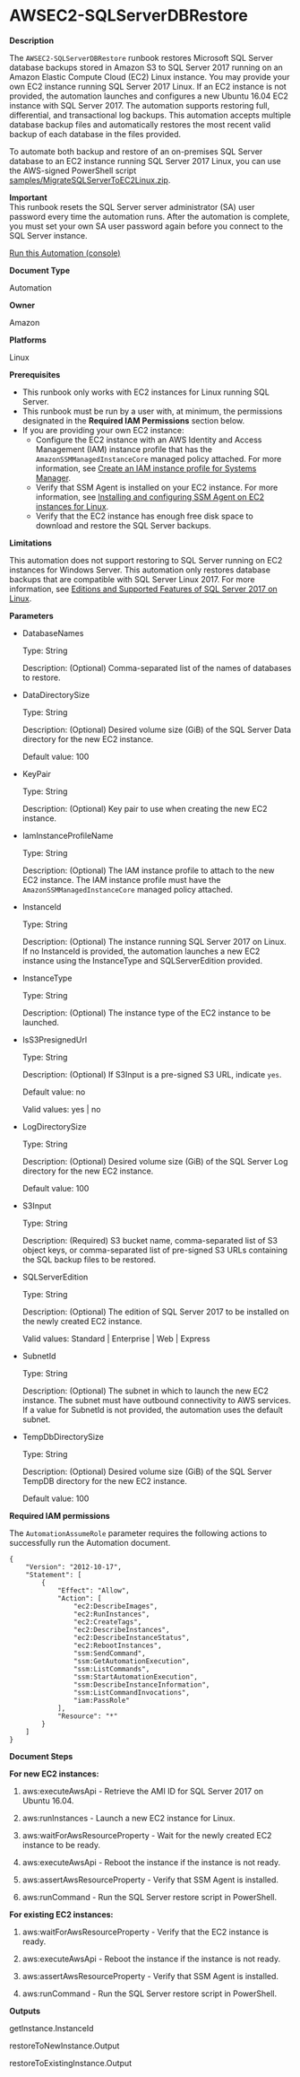 # AWSEC2\-SQLServerDBRestore<a name="automation-awsec2-sqlserverdbrestore"></a>

**Description**

The `AWSEC2-SQLServerDBRestore` runbook restores Microsoft SQL Server database backups stored in Amazon S3 to SQL Server 2017 running on an Amazon Elastic Compute Cloud \(EC2\) Linux instance\. You may provide your own EC2 instance running SQL Server 2017 Linux\. If an EC2 instance is not provided, the automation launches and configures a new Ubuntu 16\.04 EC2 instance with SQL Server 2017\. The automation supports restoring full, differential, and transactional log backups\. This automation accepts multiple database backup files and automatically restores the most recent valid backup of each database in the files provided\.

To automate both backup and restore of an on\-premises SQL Server database to an EC2 instance running SQL Server 2017 Linux, you can use the AWS\-signed PowerShell script [samples/MigrateSQLServerToEC2Linux.zip](samples/MigrateSQLServerToEC2Linux.zip)\. 

**Important**  
This runbook resets the SQL Server server administrator \(SA\) user password every time the automation runs\. After the automation is complete, you must set your own SA user password again before you connect to the SQL Server instance\.

[Run this Automation \(console\)](https://console.aws.amazon.com/systems-manager/automation/execute/AWSEC2-SQLServerDBRestore)

**Document Type**

Automation

**Owner**

Amazon

**Platforms**

Linux

**Prerequisites**
+ This runbook only works with EC2 instances for Linux running SQL Server\.
+ This runbook must be run by a user with, at minimum, the permissions designated in the **Required IAM Permissions** section below\.
+ If you are providing your own EC2 instance:
  + Configure the EC2 instance with an AWS Identity and Access Management \(IAM\) instance profile that has the `AmazonSSMManagedInstanceCore` managed policy attached\. For more information, see [Create an IAM instance profile for Systems Manager](setup-instance-profile.md)\.
  + Verify that SSM Agent is installed on your EC2 instance\. For more information, see [Installing and configuring SSM Agent on EC2 instances for Linux](sysman-install-ssm-agent.md)\.
  + Verify that the EC2 instance has enough free disk space to download and restore the SQL Server backups\.

**Limitations**

This automation does not support restoring to SQL Server running on EC2 instances for Windows Server\. This automation only restores database backups that are compatible with SQL Server Linux 2017\. For more information, see [Editions and Supported Features of SQL Server 2017 on Linux](https://docs.microsoft.com/en-us/sql/linux/sql-server-linux-editions-and-components-2017?view=sql-server-2017)\.

**Parameters**
+ DatabaseNames

  Type: String

  Description: \(Optional\) Comma\-separated list of the names of databases to restore\.
+ DataDirectorySize

  Type: String

  Description: \(Optional\) Desired volume size \(GiB\) of the SQL Server Data directory for the new EC2 instance\.

  Default value: 100
+ KeyPair

  Type: String

  Description: \(Optional\) Key pair to use when creating the new EC2 instance\.
+ IamInstanceProfileName

  Type: String

  Description: \(Optional\) The IAM instance profile to attach to the new EC2 instance\. The IAM instance profile must have the `AmazonSSMManagedInstanceCore` managed policy attached\.
+ InstanceId

  Type: String

  Description: \(Optional\) The instance running SQL Server 2017 on Linux\. If no InstanceId is provided, the automation launches a new EC2 instance using the InstanceType and SQLServerEdition provided\.
+ InstanceType

  Type: String

  Description: \(Optional\) The instance type of the EC2 instance to be launched\.
+ IsS3PresignedUrl

  Type: String

  Description: \(Optional\) If S3Input is a pre\-signed S3 URL, indicate `yes`\.

  Default value: no

  Valid values: yes \| no 
+ LogDirectorySize

  Type: String

  Description: \(Optional\) Desired volume size \(GiB\) of the SQL Server Log directory for the new EC2 instance\.

  Default value: 100
+ S3Input

  Type: String

  Description: \(Required\) S3 bucket name, comma\-separated list of S3 object keys, or comma\-separated list of pre\-signed S3 URLs containing the SQL backup files to be restored\.
+ SQLServerEdition

  Type: String

  Description: \(Optional\) The edition of SQL Server 2017 to be installed on the newly created EC2 instance\.

  Valid values: Standard \| Enterprise \| Web \| Express
+ SubnetId

  Type: String

  Description: \(Optional\) The subnet in which to launch the new EC2 instance\. The subnet must have outbound connectivity to AWS services\. If a value for SubnetId is not provided, the automation uses the default subnet\.
+ TempDbDirectorySize

  Type: String

  Description: \(Optional\) Desired volume size \(GiB\) of the SQL Server TempDB directory for the new EC2 instance\.

  Default value: 100

**Required IAM permissions**

The `AutomationAssumeRole` parameter requires the following actions to successfully run the Automation document\.

```
{
    "Version": "2012-10-17",
    "Statement": [
        {
            "Effect": "Allow",
            "Action": [
                "ec2:DescribeImages",
                "ec2:RunInstances",
                "ec2:CreateTags",
                "ec2:DescribeInstances",
                "ec2:DescribeInstanceStatus",
                "ec2:RebootInstances",
                "ssm:SendCommand",
                "ssm:GetAutomationExecution",
                "ssm:ListCommands",
                "ssm:StartAutomationExecution",
                "ssm:DescribeInstanceInformation",
                "ssm:ListCommandInvocations",
                "iam:PassRole"
            ],
            "Resource": "*"
        }
    ]
}
```

**Document Steps**

**For new EC2 instances:**

1. aws:executeAwsApi \- Retrieve the AMI ID for SQL Server 2017 on Ubuntu 16\.04\.

1. aws:runInstances \- Launch a new EC2 instance for Linux\.

1. aws:waitForAwsResourceProperty \- Wait for the newly created EC2 instance to be ready\.

1. aws:executeAwsApi \- Reboot the instance if the instance is not ready\.

1. aws:assertAwsResourceProperty \- Verify that SSM Agent is installed\.

1. aws:runCommand \- Run the SQL Server restore script in PowerShell\.

**For existing EC2 instances:**

1. aws:waitForAwsResourceProperty \- Verify that the EC2 instance is ready\.

1. aws:executeAwsApi \- Reboot the instance if the instance is not ready\.

1. aws:assertAwsResourceProperty \- Verify that SSM Agent is installed\.

1. aws:runCommand \- Run the SQL Server restore script in PowerShell\.

**Outputs**

getInstance\.InstanceId

restoreToNewInstance\.Output

restoreToExistingInstance\.Output